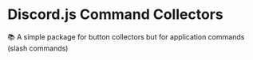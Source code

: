 # Discord.js Command Collectors
📚 A simple package for button collectors but for application commands (slash commands)
